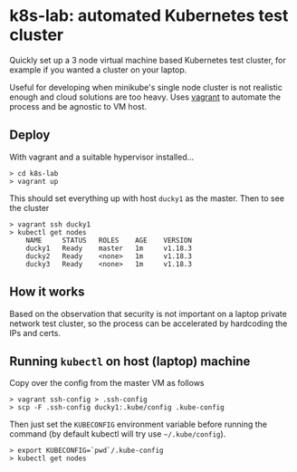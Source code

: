 # k8s-lab: automated Kubernetes test cluster
Quickly set up a 3 node virtual machine based Kubernetes test cluster,
for example if you wanted a cluster on your laptop.

Useful for developing when minikube's single node cluster is not realistic
enough and cloud solutions are too heavy. Uses [vagrant](https://www.vagrantup.com/)
to automate the process and be agnostic to VM host.

## Deploy

With vagrant and a suitable hypervisor installed...

    > cd k8s-lab
    > vagrant up

This should set everything up with host `ducky1` as the master. Then to see the cluster

    > vagrant ssh ducky1
    > kubectl get nodes
        NAME     STATUS   ROLES    AGE    VERSION
        ducky1   Ready    master   1m     v1.18.3
        ducky2   Ready    <none>   1m     v1.18.3
        ducky3   Ready    <none>   1m     v1.18.3

## How it works

Based on the observation that security is not important on a laptop
private network test cluster, so the process can be accelerated
by hardcoding the IPs and certs.

## Running `kubectl` on host (laptop) machine

Copy over the config from the master VM as follows

    > vagrant ssh-config > .ssh-config
    > scp -F .ssh-config ducky1:.kube/config .kube-config

Then just set the `KUBECONFIG` environment variable before running the command
(by default kubectl will try use `~/.kube/config`).

    > export KUBECONFIG=`pwd`/.kube-config
    > kubectl get nodes
